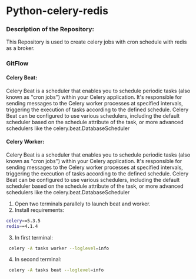 # Python-celery-redis

### Description of the Repository:
This Repository is used to create celery jobs with cron schedule with redis as a broker.

### GitFlow

#### Celery Beat:
Celery Beat is a scheduler that enables you to schedule periodic tasks (also known as "cron jobs") within your Celery application. It's responsible for sending messages to the Celery worker processes at specified intervals, triggering the execution of tasks according to the defined schedule. Celery Beat can be configured to use various schedulers, including the default scheduler based on the schedule attribute of the task, or more advanced schedulers like the celery.beat.DatabaseScheduler

#### Celery Worker:
Celery Beat is a scheduler that enables you to schedule periodic tasks (also known as "cron jobs") within your Celery application. It's responsible for sending messages to the Celery worker processes at specified intervals, triggering the execution of tasks according to the defined schedule. Celery Beat can be configured to use various schedulers, including the default scheduler based on the schedule attribute of the task, or more advanced schedulers like the celery.beat.DatabaseScheduler

1. Open two terminals parallely to launch beat and worker.
2. Install requirements:
```bash
celery==5.3.5
redis==4.1.4
```
3. In first terminal:
```bash
 celery -A tasks worker --loglevel=info 
```
4. In second terminal:
```bash
 celery -A tasks beat --loglevel=info
```